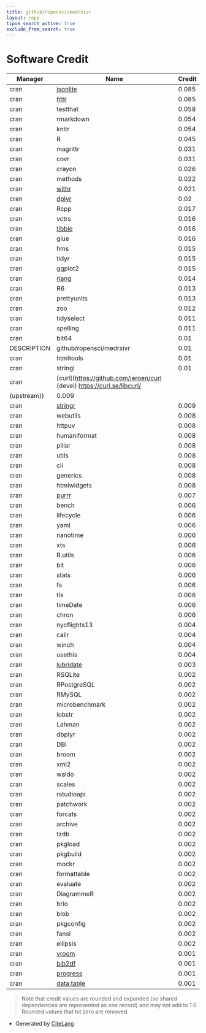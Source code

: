 ```yaml
---
title: github/ropensci/medrxivr
layout: repo
tipue_search_active: true
exclude_from_search: true
---
```

# Software Credit

|Manager|Name|Credit|
|-------|----|------|
|cran|[jsonlite](https://arxiv.org/abs/1403.2805 (paper))|0.085|
|cran|[httr](https://httr.r-lib.org/)|0.085|
|cran|testthat|0.058|
|cran|rmarkdown|0.054|
|cran|knitr|0.054|
|cran|R|0.045|
|cran|magrittr|0.031|
|cran|covr|0.031|
|cran|crayon|0.026|
|cran|methods|0.022|
|cran|[withr](https://withr.r-lib.org)|0.021|
|cran|[dplyr](https://dplyr.tidyverse.org)|0.02|
|cran|Rcpp|0.017|
|cran|vctrs|0.016|
|cran|[tibble](https://tibble.tidyverse.org/)|0.016|
|cran|glue|0.016|
|cran|hms|0.015|
|cran|tidyr|0.015|
|cran|ggplot2|0.015|
|cran|[rlang](https://rlang.r-lib.org)|0.014|
|cran|R6|0.013|
|cran|prettyunits|0.013|
|cran|zoo|0.012|
|cran|tidyselect|0.011|
|cran|spelling|0.011|
|cran|bit64|0.01|
|DESCRIPTION|github/ropensci/medrxivr|0.01|
|cran|htmltools|0.01|
|cran|stringi|0.01|
|cran|[curl](https://github.com/jeroen/curl (devel) https://curl.se/libcurl/
(upstream))|0.009|
|cran|[stringr](http://stringr.tidyverse.org)|0.009|
|cran|webutils|0.008|
|cran|httpuv|0.008|
|cran|humaniformat|0.008|
|cran|pillar|0.008|
|cran|utils|0.008|
|cran|cli|0.008|
|cran|generics|0.008|
|cran|htmlwidgets|0.008|
|cran|[purrr](http://purrr.tidyverse.org)|0.007|
|cran|bench|0.006|
|cran|lifecycle|0.006|
|cran|yaml|0.006|
|cran|nanotime|0.006|
|cran|xts|0.006|
|cran|R.utils|0.006|
|cran|bit|0.006|
|cran|stats|0.006|
|cran|fs|0.006|
|cran|tis|0.006|
|cran|timeDate|0.006|
|cran|chron|0.006|
|cran|nycflights13|0.004|
|cran|callr|0.004|
|cran|winch|0.004|
|cran|usethis|0.004|
|cran|[lubridate](https://lubridate.tidyverse.org)|0.003|
|cran|RSQLite|0.002|
|cran|RPostgreSQL|0.002|
|cran|RMySQL|0.002|
|cran|microbenchmark|0.002|
|cran|lobstr|0.002|
|cran|Lahman|0.002|
|cran|dbplyr|0.002|
|cran|DBI|0.002|
|cran|broom|0.002|
|cran|xml2|0.002|
|cran|waldo|0.002|
|cran|scales|0.002|
|cran|rstudioapi|0.002|
|cran|patchwork|0.002|
|cran|forcats|0.002|
|cran|archive|0.002|
|cran|tzdb|0.002|
|cran|pkgload|0.002|
|cran|pkgbuild|0.002|
|cran|mockr|0.002|
|cran|formattable|0.002|
|cran|evaluate|0.002|
|cran|DiagrammeR|0.002|
|cran|brio|0.002|
|cran|blob|0.002|
|cran|pkgconfig|0.002|
|cran|fansi|0.002|
|cran|ellipsis|0.002|
|cran|[vroom](https://vroom.r-lib.org)|0.001|
|cran|[bib2df](https://github.com/ropensci/bib2df)|0.001|
|cran|[progress](https://github.com/r-lib/progress#readme)|0.001|
|cran|[data.table](https://r-datatable.com)|0.001|


> Note that credit values are rounded and expanded (so shared dependencies are represented as one record) and may not add to 1.0. Rounded values that hit zero are removed.


- Generated by [CiteLang](https://github.com/vsoch/citelang)
